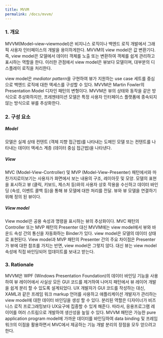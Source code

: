 ```yaml
---
title: MVVM
permalink: /docs/mvvm/
---
```



### 1. 개요

MVVM(Model–view–viewmodel)은 비지니스 로직이나 백엔드 로직 개발에서 그래픽 사용자 인터페이스의 개발을 용이하게한다.
MVVM의 view model은 값 변환기다. 즉, view model은 모델에서 데이터 객체를 노출 또는 변환하여 객체를 쉽게 관리하고 표시하는 역할을 한다. 이러한 관점에서 view model은 뷰보다 모델이며, 대부분의 디스플레이 로직을 처리한다.

view model은 *mediator pattern*을 구현하여 뷰가 지원하는 use case 세트를 중심으로 백엔드 로직에 대한 액세스를 구성할 수 있다.
MVVM은 Martin Fowler의 Presentation Model 디자인 패턴의 변형이다. MVVM은 뷰의 상태와 동작을 같은 방식으로 추상화하지만, 프레젠테이션 모델은 특정 사용자 인터페이스 플랫폼에 종속되지 않는 방식으로 뷰를 추상화한다.

### 2. 구성 요소

##### Model

모델은 실제 상태 컨텐트 (객체 지향 접근법)를 나타내는 도메인 모델 또는 컨텐트를 나타내는 데이터 액세스 계층 (데이터 중심 접근법)을 나타낸다.

##### View

MVC (Model-View-Controller) 및 MVP (Model-View-Presenter) 패턴에서와 마찬가지로이보기는 사용자가 화면에서 보는 내용의 구조, 레이아웃 및 모양.
모델의 표현을 표시하고 뷰 (클릭, 키보드, 제스처 등)와의 사용자 상호 작용을 수신하고 데이터 바인딩 (속성, 이벤트 콜백 등)을 통해 뷰 모델에 대한 처리를 전달.
뷰와 뷰 모델을 연결하기 위해 정의 된 뷰이다.

##### View model

View model은 공용 속성과 명령을 표시하는 뷰의 추상화이다. MVC 패턴의 Controller 또는 MVP 패턴의 Presenter 대신 MVVM에는 view model에서 뷰와 바운드 속성 간의 통신을 자동화하는 Binder가 있다. view model은 모델의 데이터 상태로 표현된다.
View model과 MVP 패턴의 Presenter 간의 주요 차이점은 Presenter가 뷰에 대한 참조를 가지는 반면, view model은 그렇지 않다. 대신 뷰는 view model 속성에 직접 바인딩되어 업데이트를 보내고 받는다.

### 3. Rationale

MVVM은 WPF (Windows Presentation Foundation)의 데이터 바인딩 기능을 사용하여 뷰 레이어에서 사실상 모든 GUI 코드를 제거하여 나머지 패턴에서 뷰 레이어 개발을 쉽게 분리 할 수 ​​있도록 설계되었다. UX 개발자가 GUI 코드를 작성하는 대신, XAML과 같은 프레임 워크 markup 언어를 사용하고 애플리케이션 개발자가 관리하는 view model에 대한 데이터 바인딩을 생성 할 수 있다. 분리된 역할은 디자이너가 비즈니스 로직 프로그래밍보다 UX요구에 집중할 수 있게 해준다. 따라서, 응용프로그램 레이어를 여러 스트림으로 개발하여 생산성을 높일 수 있다.
MVVM 패턴은 가능한 pure application program model에 가까운 데이터를 바인딩하여 data binding 및 프레임 워크의 이점을 활용하면서 MVC에서 제공하는 기능 개발 분리의 장점을 모두 얻으려고한다.

